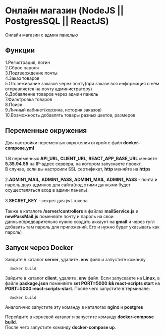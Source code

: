 
# Онлайн магазин (NodeJS || PostgresSQL || ReactJS)
Онлайн магазин с админ панелью


## Функции

1.Регистрация, логин <br />
2.Сброс пароля <br />
3.Подтверждение почты <br />
4.Заказ товаров <br />
5.Отслеживание заказов через почту(при заказе вся информация о нём отправляется на почту администратору) <br />
6.Добавление товаров через админ панель <br />
7.Фильтровка товаров <br />
8.Поиск <br />
9.Личный кабинет(корзина, история заказов) <br />
10.Возможность добавлять товары разных цветов, размеров <br />

## Переменные окружения

Для настройки переменных окружения откройте файл **docker-compose.yml** <br />
<br />
1.В переменных **API_URL, CLIENT_URL, REACT_APP_BASE_URL** меняете **5.35.94.55** на IP-адрес сервера, на котором запускаете проект. <br /> В случае, если вы настроили SSL сертификат, **http** меняйте на **https** <br />
<br />
2.**ADMIN1_MAIL, ADMIN1_PASS, ADMIN1_MAIL, ADMIN1_PASS** - почта и пароль двух админов для сайта(под этими данными будет осуществляться вход в админ панель). <br />
<br />
3.**SECRET_KEY** - секрет для jwt токена
<br />
<br />
Также в каталоге **/server/controllers** в файлах **mailService.js** и **newPassMail.js** поменяйте почту и пароль на свои данные(предварительно нужно создать аккаунт на **gmail** и через гугл добавить там пароль для приложений. Его и нужно будет указывать как пароль)

## Запуск через Docker

Зайдите в каталог **server**, удалите **.env** файл и запустите команду

```bash
  docker build
```

Зайдите в каталог **client**, удалите **.env** файл. Если запускаете на **Linux**, в файле
**package.json** поменяйте **set PORT=5000 && react-scripts start** на **PORT=5000 react-scripts-start**. После чего запустите в терминале:

```bash
  docker build
```
Аналогично запустите эту команду в каталогах **nginx** и **postgres**

Перейдите в корневой каталог и запустите команду **docker-compose build**. <br />
После чего запустите команду **docker-compose up**.


